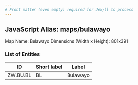 ```yaml
---
# Front matter (even empty) required for Jekyll to process
---
```


## JavaScript Alias: maps/bulawayo

Map Name: Bulawayo
Dimensions (Width x Height): 801x391





### List of Entities

ID | Short label | Label
---|---|---|
ZW.BU.BL|BL|Bulawayo